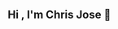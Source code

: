 ## Hi , I'm Chris Jose 👋

<!--


- 🔭 I’m currently working on SWFL Housing Market II. 
- 🌱 I’m interested in the intersection of econometrics, machine learning, and time series analysis in finance
- 📫 Email: chris.jose.castaneda@gmail.com ...
- ⚡ Favorite Meal: Steak Frites w/ Chimichurri Sauce
More about me at -> {updated_site_soon}

-->

